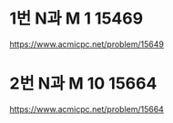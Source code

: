 # 1번 N과 M 1 15469
https://www.acmicpc.net/problem/15649

# 2번 N과 M 10 15664
https://www.acmicpc.net/problem/15664